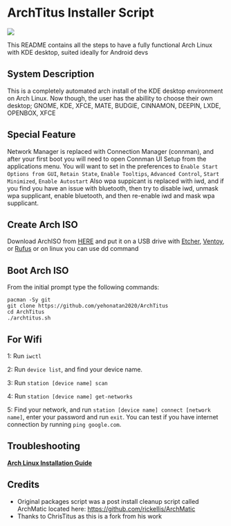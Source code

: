 # ArchTitus Installer Script

<img src="https://imgur.com/a/aIZpZ3y" />

This README contains all the steps to have a fully functional Arch Linux with KDE desktop, suited ideally for Android devs


## System Description
This is a completely automated arch install of the KDE desktop environment on Arch Linux. 
Now though, the user has the abillity to choose their own desktop; GNOME, KDE, XFCE, MATE, BUDGIE, CINNAMON, DEEPIN, LXDE, OPENBOX, XFCE

## Special Feature
Network Manager is replaced with Connection Manager (connman), and after your first boot you will need to open Connman UI Setup from the applications menu.
You will want to set in the preferences to `Enable Start Options from GUI`, `Retain State`, `Enable Tooltips`, `Advanced Control`, `Start Minimized`, `Enable Autostart`
Also wpa suppicant is replaced with iwd, and if you find you have an issue with bluetooth, then try to disable iwd, unmask wpa supplicant, enable bluetooth, and then re-enable iwd and mask wpa supplicant.

## Create Arch ISO
Download ArchISO from [HERE](https://archlinux.org/download/) and put it on a USB drive with [Etcher](https://www.balena.io/etcher/), [Ventoy](https://www.ventoy.net/en/index.html), or [Rufus](https://rufus.ie/en/)
or on linux you can use dd command

## Boot Arch ISO
From the initial prompt type the following commands:

```
pacman -Sy git
git clone https://github.com/yehonatan2020/ArchTitus
cd ArchTitus
./archtitus.sh
```
## For Wifi
1: Run `iwctl`

2: Run `device list`, and find your device name.

3: Run `station [device name] scan`

4: Run `station [device name] get-networks`

5: Find your network, and run `station [device name] connect [network name]`, enter your password and run `exit`. You can test if you have internet connection by running `ping google.com`. 

## Troubleshooting
__[Arch Linux Installation Guide](https://github.com/rickellis/Arch-Linux-Install-Guide)__

## Credits
- Original packages script was a post install cleanup script called ArchMatic located here: https://github.com/rickellis/ArchMatic
- Thanks to ChrisTitus as this is a fork from his work
